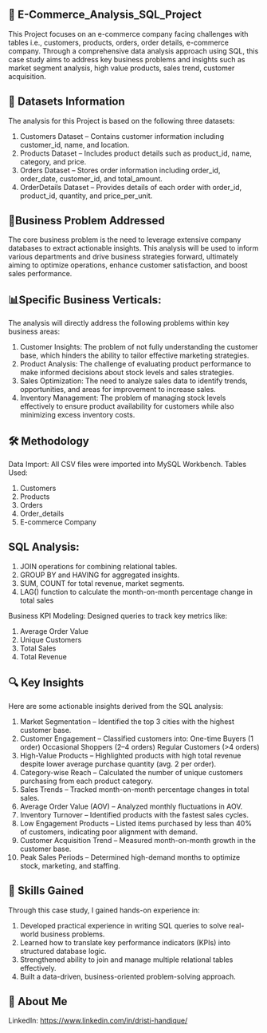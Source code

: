 ## 📌 E-Commerce_Analysis_SQL_Project
This Project focuses on an e-commerce company facing challenges with tables i.e., customers, products, orders, order details, e-commerce company. Through a comprehensive data analysis approach using SQL, this case study aims to address key business problems and insights such as market segment analysis, high value products, sales trend, customer acquisition.

## 📂 Datasets Information
The analysis for this Project is based on the following three datasets:
1.	Customers Dataset – Contains customer information including customer_id, name, and location.
2.	Products Dataset – Includes product details such as product_id, name, category, and price.
3.	Orders Dataset – Stores order information including order_id, order_date, customer_id, and total_amount.
4.	OrderDetails Dataset – Provides details of each order with order_id, product_id, quantity, and price_per_unit.

## 🎯Business Problem Addressed
The core business problem is the need to leverage extensive company databases to extract actionable insights. This analysis will be used to inform various departments and drive business strategies forward, ultimately aiming to optimize operations, enhance customer satisfaction, and boost sales performance.

## 📊Specific Business Verticals: 
The analysis will directly address the following problems within key business areas:
1. Customer Insights: The problem of not fully understanding the customer base, which hinders the ability to tailor effective marketing strategies.
2. Product Analysis: The challenge of evaluating product performance to make informed decisions about stock levels and sales strategies.
3. Sales Optimization: The need to analyze sales data to identify trends, opportunities, and areas for improvement to increase sales.
4. Inventory Management: The problem of managing stock levels effectively to ensure product availability for customers while also minimizing excess inventory costs.

## 🛠️ Methodology
Data Import: All CSV files were imported into MySQL Workbench.
Tables Used:
1.	Customers
2.	Products
3.	Orders
4.	Order_details
5.	E-commerce Company

## SQL Analysis:
1.	JOIN operations for combining relational tables.
2.	GROUP BY and HAVING for aggregated insights.
3.	SUM, COUNT for total revenue, market segments.
4.	LAG() function to calculate the month-on-month percentage change in total sales

 Business KPI Modeling:
Designed queries to track key metrics like:
1.	Average Order Value
2.	Unique Customers
3.	Total Sales
4.	Total Revenue

## 🔍 Key Insights
Here are some actionable insights derived from the SQL analysis:
1.	Market Segmentation – Identified the top 3 cities with the highest customer base.
2.	Customer Engagement – Classified customers into:
One-time Buyers (1 order)
Occasional Shoppers (2–4 orders)
Regular Customers (>4 orders)
3.	High-Value Products – Highlighted products with high total revenue despite lower average purchase quantity (avg. 2 per order).
4.	Category-wise Reach – Calculated the number of unique customers purchasing from each product category.
5.	Sales Trends – Tracked month-on-month percentage changes in total sales.
6.	Average Order Value (AOV) – Analyzed monthly fluctuations in AOV.
7.	Inventory Turnover – Identified products with the fastest sales cycles.
8.	Low Engagement Products – Listed items purchased by less than 40% of customers, indicating poor alignment with demand.
9.	Customer Acquisition Trend – Measured month-on-month growth in the customer base.
10.	Peak Sales Periods – Determined high-demand months to optimize stock, marketing, and staffing.

## 🧠 Skills Gained
Through this case study, I gained hands-on experience in:
1.	Developed practical experience in writing SQL queries to solve real-world business problems.
2.	Learned how to translate key performance indicators (KPIs) into structured database logic.
3.	Strengthened ability to join and manage multiple relational tables effectively.
4.	Built a data-driven, business-oriented problem-solving approach.

## 👤 About Me
LinkedIn: https://www.linkedin.com/in/dristi-handique/
